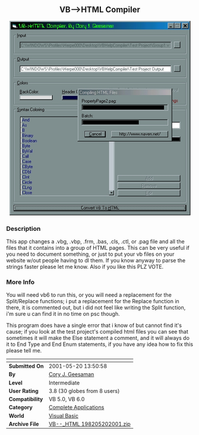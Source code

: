 ﻿<div align="center">

## VB\-\-\>HTML Compiler

<img src="PIC2001520148297787.jpg">
</div>

### Description

This app changes a .vbg, .vbp, .frm, .bas, .cls, .ctl, or .pag file and all the files that it contains into a group of HTML pages. This can be very useful if you need to document something, or just to put your vb files on your website w/out people having to dl them. If you know anyway to parse the strings faster please let me know. Also if you like this PLZ VOTE.
 
### More Info
 
You will need vb6 to run this, or you will need a replacement for the Split/Replace functions; i put a replacement for the Replace function in there, it is commented out, but i did not feel like writing the Split function, i'm sure u can find it in no time on psc though.

This program does have a single error that i know of but cannot find it's cause; if you look at the test project's compiled html files you can see that sometimes it will make the Else statement a comment, and it will always do it to End Type and End Enum statements, if you have any idea how to fix this please tell me.


<span>             |<span>
---                |---
**Submitted On**   |2001-05-20 13:50:58
**By**             |[Cory J\. Geesaman](https://github.com/Planet-Source-Code/PSCIndex/blob/master/ByAuthor/cory-j-geesaman.md)
**Level**          |Intermediate
**User Rating**    |3.8 (30 globes from 8 users)
**Compatibility**  |VB 5\.0, VB 6\.0
**Category**       |[Complete Applications](https://github.com/Planet-Source-Code/PSCIndex/blob/master/ByCategory/complete-applications__1-27.md)
**World**          |[Visual Basic](https://github.com/Planet-Source-Code/PSCIndex/blob/master/ByWorld/visual-basic.md)
**Archive File**   |[VB\-\-\_HTML 198205202001\.zip](https://github.com/Planet-Source-Code/cory-j-geesaman-vb-html-compiler__1-23304/archive/master.zip)








